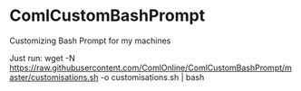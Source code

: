 # ComlCustomBashPrompt
Customizing Bash Prompt for my machines

Just run:
wget -N https://raw.githubusercontent.com/ComlOnline/ComlCustomBashPrompt/master/customisations.sh -o customisations.sh | bash
